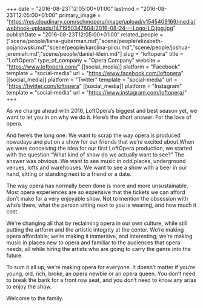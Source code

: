 +++
date = "2016-08-23T12:05:00+01:00"
lastmod = "2016-08-23T12:05:00+01:00"
primary_image = "https://res.cloudinary.com/schmopera/image/upload/v1545409169/media/webhook-uploads/1471950347604/2016-08-24---Logo-LO.jpg.jpg"
publishDate = "2016-08-23T12:05:00+01:00"
related_people = ["scene/people/liana-guberman.md","scene/people/elizabeth-pojanowski.md","scene/people/karolina-pilou.md","scene/people/joshua-jeremiah.md","scene/people/daniel-klein.md"]
slug = "loftopera"
title = "LoftOpera"
type_of_company = "Opera Company"
website = "https://www.loftopera.com/"
[[social_media]]
platform = "Facebook"
template = "social-media"
url = "https://www.facebook.com/loftopera"
[[social_media]]
platform = "Twitter"
template = "social-media"
url = "https://twitter.com/loftopera"
[[social_media]]
platform = "Instagram"
template = "social-media"
url = "https://www.instagram.com/loftopera/"
+++

​As we charge ahead with 2016, LoftOpera’s biggest and best season yet, we want to let you in on why we do it. Here’s the short answer: For the love of opera. 

​And here’s the long one: We want to scrap the way opera is produced nowadays and put on a show for our friends that we’re excited about. ​When we were conceiving the idea for our first LoftOpera production, we started with the question “What kind of show do we actually want to see?” The answer was obvious. We want to see music in odd places, underground venues, lofts and warehouses. We want to see a show with a beer in our hand, sitting or standing next to a friend or a date. 

The way opera has normally been done is more and more unsustainable. Most opera  experiences are so expensive that the tickets we can afford don’t make for a very enjoyable show. Not to mention the obsession with who’s there, what the person sitting next to you is wearing, and how much it cost. 

We're changing all that by reclaiming opera in our own culture, while still putting the artform and the artistic integrity at the center. We’re making opera affordable; we’re making it immersive, and interesting; we’re making music in places new to opera and familiar to the audiences that opera needs; all while hiring the artists who are going to carry the genre into the future.

To sum it all up, we’re making opera for everyone. It doesn’t matter if you’re young, old, rich, broke, an opera newbie or an opera queen. You don’t need to break the bank for a front row seat, and you don’t need to know any arias to enjoy the show. 

Welcome to the family.
